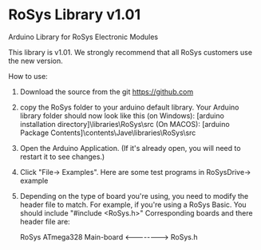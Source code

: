 # RoSys Library v1.01

Arduino Library for RoSys Electronic Modules

This library is v1.01. We strongly recommend that all RoSys customers use the new version.

How to use:

1. Download the source from the git https://github.com

2. copy the RoSys folder to your arduino default library. Your Arduino library folder should now look like this 
   (on Windows): [arduino installation directory]\libraries\RoSys\src
   (On MACOS): [arduino Package Contents]\contents\Jave\libraries\RoSys\src

3. Open the Arduino Application. (If it's already open, you will need to restart it to see changes.)

4. Click "File-> Examples". Here are some test programs in RoSysDrive-> example

5. Depending on the type of board you're using, you need to modify the header file to match.
   For example, if you're using a RoSys Basic. You should include "#include <RoSys.h>"
   Corresponding boards and there header file are:

   RoSys ATmega328 Main-board <-------->  RoSys.h
